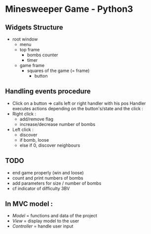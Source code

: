 Minesweeper Game - Python3
==========================

Widgets Structure
-----------------

- root window
	- menu
	- top frame
		- bombs counter
		- timer
	- game frame
		- squares of the game (= frame)
			- button


Handling events procedure
-------------------------
- Click on a button => calls left or right handler with his pos
Handler executes actions depending on the button's/state and the click :
- Right click :
	- add/remove flag
	- increase/decrease number of bombs
- Left click :
	- discover
	- if bomb, loose
	- else if 0, discover neighbours
	


TODO
----

- end game properly (win and loose)
- count and print numbers of bombs
- add parameters for size / number of bombs
- cf indicator of difficulty 3BV


In MVC model :
--------------
- *Model* = functions and data of the project
- *View* = display model to the user
- *Controller* = handle user input
